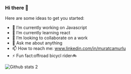 ### Hi there 👋
Here are some ideas to get you started:

- 🔭 I’m currently working on Javascript
- 🌱 I’m currently learning react
- 👯 I’m looking to collaborate on a work
- 💬 Ask me about anything
- 📫 How to reach me: www.linkedin.com/in/muratcamurlu
- ⚡ Fun fact:offroad bicycl rider🚲

![Github stats 2](https://github-readme-stats.vercel.app/api?username=kullanıcıadınız&show_icons=true&theme=radical)
